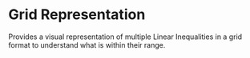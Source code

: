 # Grid Representation
Provides a visual representation of multiple Linear Inequalities in a grid format to understand what is within their range. 
 